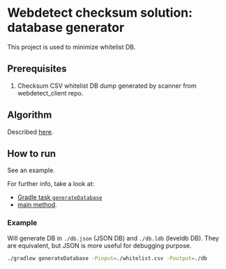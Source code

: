 # Webdetect checksum solution: database generator
This project is used to minimize whitelist DB.

## Prerequisites
1. Checksum CSV whitelist DB dump generated by scanner from webdetect_client repo.

## Algorithm
Described [here](src/main/kotlin/kr3v/webdetect/graph/GraphBasedSolution.kt).

## How to run
See an example.

For further info, take a look at:
- [Gradle task `generateDatabase`](build.gradle.kts) 
- [main method](src/main/kotlin/kr3v/webdetect/main.kt).

### Example
Will generate DB in `./db.json` (JSON DB) and `./db.ldb` (leveldb DB). 
They are equivalent, but JSON is more useful for debugging purpose.
```sh
./gradlew generateDatabase -Pinput=./whitelist.csv -Poutput=./db
```
